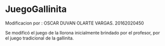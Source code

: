 # JuegoGallinita

Modificacion por : OSCAR DUVAN OLARTE VARGAS. 20162020450

Se modificó el juego de la llorona inicialmente brindado por el profesor, por el juego tradicional de la gallinita.

